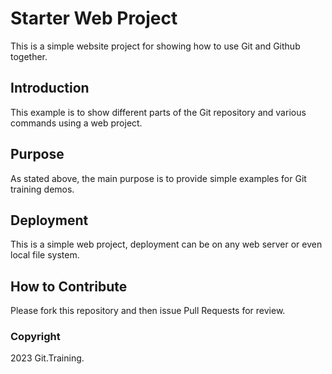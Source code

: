 # Starter Web Project

This is a simple website project for showing how to use Git and Github together.

## Introduction

This example is to show different parts of the Git repository and various commands using a web project.

## Purpose 

As stated above, the main purpose is to provide simple examples for Git training demos.
 
## Deployment

This is a simple web project, deployment can be on any web server or even local file system.

## How to Contribute

Please fork this repository and then issue Pull Requests for review.

### Copyright

2023 Git.Training.
